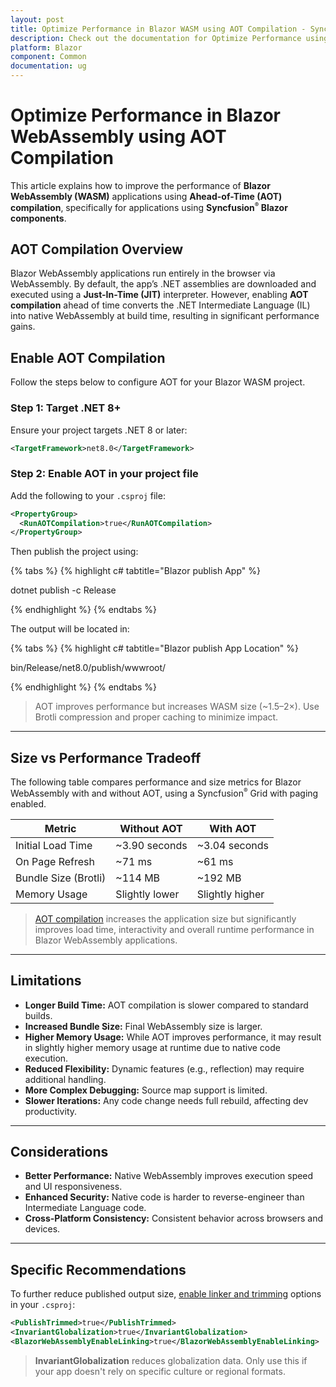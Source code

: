 ```yaml
---
layout: post
title: Optimize Performance in Blazor WASM using AOT Compilation - Syncfusion
description: Check out the documentation for Optimize Performance using AOT Compilation in Blazor WebAssembly in Blazor
platform: Blazor
component: Common
documentation: ug
---
```


# Optimize Performance in Blazor WebAssembly using AOT Compilation

This article explains how to improve the performance of **Blazor WebAssembly (WASM)** applications using **Ahead-of-Time (AOT) compilation**, specifically for applications using **Syncfusion<sup style="font-size:70%">&reg;</sup> Blazor components**.

## AOT Compilation Overview

Blazor WebAssembly applications run entirely in the browser via WebAssembly. By default, the app’s .NET assemblies are downloaded and executed using a **Just-In-Time (JIT)** interpreter. However, enabling **AOT compilation** ahead of time converts the .NET Intermediate Language (IL) into native WebAssembly at build time, resulting in significant performance gains.

## Enable AOT Compilation

Follow the steps below to configure AOT for your Blazor WASM project.

### Step 1: Target .NET 8+

Ensure your project targets .NET 8 or later:

```xml
<TargetFramework>net8.0</TargetFramework>
```

### Step 2: Enable AOT in your project file

Add the following to your `.csproj` file:

```xml
<PropertyGroup>
  <RunAOTCompilation>true</RunAOTCompilation>
</PropertyGroup>
```

Then publish the project using:

{% tabs %}
{% highlight c# tabtitle="Blazor publish App" %}

dotnet publish -c Release

{% endhighlight %}
{% endtabs %}

The output will be located in:

{% tabs %}
{% highlight c# tabtitle="Blazor publish App Location" %}

bin/Release/net8.0/publish/wwwroot/

{% endhighlight %}
{% endtabs %}

> AOT improves performance but increases WASM size (~1.5–2×). Use Brotli compression and proper caching to minimize impact.

---

## Size vs Performance Tradeoff
The following table compares performance and size metrics for Blazor WebAssembly with and without AOT, using a Syncfusion<sup style="font-size:70%">&reg;</sup> Grid with paging enabled.

| Metric                     | Without AOT          | With AOT             |
|----------------------------|----------------------|----------------------|
| Initial Load Time          | ~3.90 seconds        | ~3.04 seconds        |
| On Page Refresh            | ~71 ms               | ~61 ms               |
| Bundle Size (Brotli)       | ~114 MB              | ~192 MB              |
| Memory Usage               | Slightly lower       | Slightly higher      |

> [AOT compilation](https://learn.microsoft.com/en-us/aspnet/core/blazor/webassembly-build-tools-and-aot?view=aspnetcore-9.0#ahead-of-time-aot-compilation) increases the application size but significantly improves load time, interactivity and overall runtime performance in Blazor WebAssembly applications.

---

## Limitations

- **Longer Build Time:** AOT compilation is slower compared to standard builds.
- **Increased Bundle Size:** Final WebAssembly size is larger.
- **Higher Memory Usage:** While AOT improves performance, it may result in slightly higher memory usage at runtime due to native code execution.
- **Reduced Flexibility:** Dynamic features (e.g., reflection) may require additional handling.
- **More Complex Debugging:** Source map support is limited.
- **Slower Iterations:** Any code change needs full rebuild, affecting dev productivity.

---

## Considerations

- **Better Performance:** Native WebAssembly improves execution speed and UI responsiveness.
- **Enhanced Security:** Native code is harder to reverse-engineer than Intermediate Language code.
- **Cross-Platform Consistency:** Consistent behavior across browsers and devices.

---

## Specific Recommendations

To further reduce published output size, [enable linker and trimming](https://learn.microsoft.com/en-us/dotnet/core/deploying/trimming/trimming-options#enable-trimming) options in your `.csproj`:

```xml
<PublishTrimmed>true</PublishTrimmed>
<InvariantGlobalization>true</InvariantGlobalization>
<BlazorWebAssemblyEnableLinking>true</BlazorWebAssemblyEnableLinking>
```

> **InvariantGlobalization** reduces globalization data. Only use this if your app doesn't rely on specific culture or regional formats.